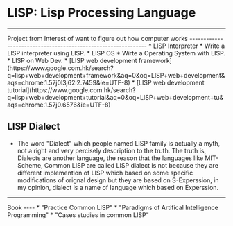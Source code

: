 <html>
<head><title>LISP: List Processing Language</title></head>
<body>

LISP: Lisp Processing Language
===============================


<hr>
Project from Interest of want to figure out how computer works
--------------------------------------------------------------
* LISP Interpreter
  * Write a LISP interpreter using LISP.
* LISP OS
  * Wirte a Operating System with LISP.
* LISP on Web Dev.
  * [LISP web development framework](https://www.google.com.hk/search?q=lisp+web+development+framework&aq=0&oq=LISP+web+development&aqs=chrome.1.57j0l3j62l2.7459&ie=UTF-8)
  * [LISP web development tutorial](https://www.google.com.hk/search?q=lisp+web+development+tutorial&aq=0&oq=LISP+web+development+tu&aqs=chrome.1.57j0.6576&ie=UTF-8)




LISP Dialect
------------
* The word "Dialect" which people named LISP family is actually a myth, not a right and very percisely description to the truth. The truth is, Dialects are another language, the reason that the languages like MIT-Scheme, Common LISP are called LISP dialect is not because they are different implemention of LISP which based on some specific modifications of orignal design but they are based on S-Experssion, in my opinion, dialect is a name of language which based on Experssion.




<hr>
Book
----
* "Practice Common LISP"
* "Paradigms of Artifical Intelligence Programming"
* "Cases studies in common LISP"

</body>
</html>
